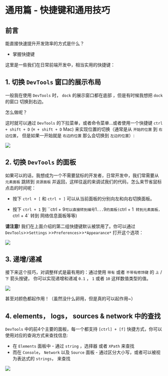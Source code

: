 # 通用篇 - 快捷键和通用技巧

## 前言

能直接快速提升开发效率的方式是什么？

- 掌握快捷键

这里是一些我们在日常前端开发中，相当实用的快捷键：

## 1. 切换 `DevTools` 窗口的展示布局

一般我在使用 `DevTools` 时， `dock` 的展示窗口都在底部 ，但是有时候我想把 `dock` 的窗口 切换到右边。

怎么做呢？

这时就可以通过 `DevTools` 的下拉菜单，或者命令菜单...或者使用一个快捷键 `ctrl + shift + D` (`⌘ + shift + D` Mac) 来实现位置的切换（通常是从 `开始的位置` 到 `右边位置`， 但是如果一开始就是 `右边的位置` 那么会切换到 `左边的位置`）:

![](https://p1-jj.byteimg.com/tos-cn-i-t2oaga2asx/gold-user-assets/2018/12/18/167c07cf50125757~tplv-t2oaga2asx-image.image)

## 2. 切换 `DevTools` 的面板

如果可以的话，我想成为一个不需要鼠标的开发者，日常开发中，我们常需要从 `元素面板` 跳转到 `资源面板` 并返回，这样往返的来调试我们的代码，怎么来节省鼠标点击的时间呢：

- 按下 `ctrl + [` 和 `ctrl + ]` 可以从当前面板的分别向左和向右切换面板。

- 按下 `ctrl + 1` 到 ``ctrl + 9` 可以直接转到编号 `1`...`9` 的面板( `ctrl + 1` 转到元素面板，`ctrl + 4` 转到 网络信息面板等等)

**请注意!** 我们在上面介绍的第二组快捷键默认被禁用了。你可以通过 `DevTools`>>`Settings` >>`Preferences`>>`*Appearance*` 打开这个选项：

![](https://p1-jj.byteimg.com/tos-cn-i-t2oaga2asx/gold-user-assets/2018/12/18/167c07cf4d56febf~tplv-t2oaga2asx-image.image)

## 3. 递增/递减

接下来这个技巧，对调整样式是最有用的：通过使用 `带有` 或者 `不带有修饰键` 的 `上` / `下`  箭头按键， 你可以实现递增和递减 `0.1` ， `1` 或者 `10` 这样数值类型的值。

![](https://p1-jj.byteimg.com/tos-cn-i-t2oaga2asx/gold-user-assets/2018/12/18/167c07cf43b2f06e~tplv-t2oaga2asx-image.image)


甚至对颜色都起作用！（虽然没什么卵用，但是真的可以起作用~）

## 4. elements， logs， sources & network 中的查找

`DevTools` 中的前4个主要的面板，每一个都支持 `[ctrl] + [f]` 快捷方式，你可以使用对应的查询方式来查找信息:

- 在 `Elements` 面板中 - 通过 `string` ，选择器 或者 `XPath` 来查找
- 而在 `Console`， `Network` 以及 `Source` 面板 - 通过区分大小写，或者可以被视为表达式的 `strings`， 来查找

![](https://p1-jj.byteimg.com/tos-cn-i-t2oaga2asx/gold-user-assets/2019/1/22/168747e72320ff3a~tplv-t2oaga2asx-image.image)